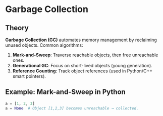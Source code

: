 
# Garbage Collection

## Theory
**Garbage Collection (GC)** automates memory management by reclaiming unused objects. Common algorithms:
1. **Mark-and-Sweep**: Traverse reachable objects, then free unreachable ones.
2. **Generational GC**: Focus on short-lived objects (young generation).
3. **Reference Counting**: Track object references (used in Python/C++ smart pointers).

## Example: Mark-and-Sweep in Python
```python
a = [1, 2, 3]
a = None  # Object [1,2,3] becomes unreachable → collected.
```

